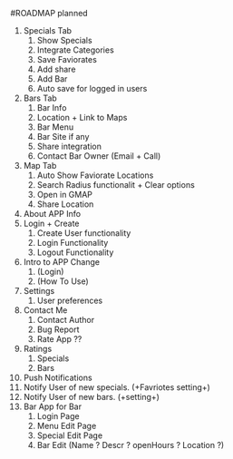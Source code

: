 #ROADMAP planned
<br/>
1. Specials Tab
   1. Show Specials
   2. Integrate Categories 
   3. Save Faviorates
   4. Add share 
   5. Add Bar 
   6. Auto save for logged in users
2. Bars Tab
   1. Bar Info
   2. Location + Link to Maps
   3. Bar Menu
   4. Bar Site if any
   5. Share integration 
   6. Contact Bar Owner (Email + Call)
3. Map Tab
   1. Auto Show Faviorate Locations
   2. Search Radius functionalit + Clear options
   3. Open in GMAP 
   4. Share Location
4. About APP Info
5. Login + Create
   1. Create User functionality
   2. Login Functionality
   3. Logout Functionality
6. Intro to APP Change 
   1. (Login)
   2. (How To Use)
7. Settings 
   1. User preferences
8. Contact Me
   1. Contact Author 
   2. Bug Report
   3. Rate App ??
9. Ratings
   1. Specials 
   2. Bars
10. Push Notifications
   1. Notify User of new specials. (+Favriotes setting+)
   2. Notify User of new bars. (+setting+)
11. Bar App for Bar 
    1. Login Page
    2. Menu Edit Page
    3. Special Edit Page
    4. Bar Edit (Name ? Descr ? openHours ? Location ?)
   